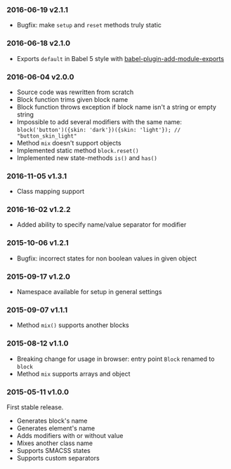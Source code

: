 ### 2016-06-19 v2.1.1

 * Bugfix: make `setup` and `reset` methods truly static

### 2016-06-18 v2.1.0

 * Exports `default` in Babel 5 style with [babel-plugin-add-module-exports](https://www.npmjs.com/package/babel-plugin-add-module-exports)

### 2016-06-04 v2.0.0

 * Source code was rewritten from scratch
 * Block function trims given block name
 * Block function throws exception if block name isn't a string or empty string
 * Impossible to add several modifiers with the same name: `block('button')({skin: 'dark'})({skin: 'light'}); // "button_skin_light"`
 * Method `mix` doesn't support objects
 * Implemented static method `block.reset()`
 * Implemented new state-methods `is()` and `has()`

### 2016-11-05 v1.3.1

 * Class mapping support

### 2016-16-02 v1.2.2

 * Added ability to specify name/value separator for modifier

### 2015-10-06 v1.2.1

 * Bugfix: incorrect states for non boolean values in given object

### 2015-09-17 v1.2.0

 * Namespace available for setup in general settings

### 2015-09-07 v1.1.1

 * Method ```mix()``` supports another blocks

### 2015-08-12 v1.1.0

 * Breaking change for usage in browser: entry point ```Block``` renamed to ```block```
 * Method ```mix``` supports arrays and object

### 2015-05-11 v1.0.0

First stable release.

 * Generates block's name
 * Generates element's name
 * Adds modifiers with or without value
 * Mixes another class name
 * Supports SMACSS states
 * Supports custom separators
